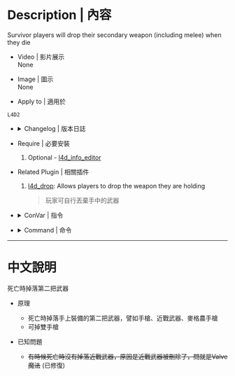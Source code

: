 
# Description | 內容
Survivor players will drop their secondary weapon (including melee) when they die

* Video | 影片展示
<br/>None

* Image | 圖示
<br/>None

* Apply to | 適用於
```
L4D2
```

* <details><summary>Changelog | 版本日誌</summary>

	* v2.4 (2022-12-7)
		* Use other method to get the melee weapon

	* v2.3 (2022-10-7)
		* Convert All codes to new syntax.
		* Support Custom Melee
		* Create Fake Event "weapon_drop" when drop secondary weapon on death

	* v1.6
		* [Original Plugin by PVNDV](https://forums.alliedmods.net/showthread.php?t=283713)
</details>

* Require | 必要安裝
	1. Optional - [l4d_info_editor](https://forums.alliedmods.net/showthread.php?t=310586)

* Related Plugin | 相關插件
	1. [l4d_drop](https://github.com/fbef0102/L4D1_2-Plugins/tree/master/l4d_drop): Allows players to drop the weapon they are holding
	    > 玩家可自行丟棄手中的武器

* <details><summary>ConVar | 指令</summary>

	None
</details>

* <details><summary>Command | 命令</summary>

	None
</details>

- - - -
# 中文說明
死亡時掉落第二把武器

* 原理
    * 死亡時掉落手上裝備的第二把武器，譬如手槍、近戰武器、麥格農手槍
    * 可掉雙手槍

* 已知問題
    * ~~有時候死亡時沒有掉落近戰武器，原因是近戰武器被刪除了，問就是Valve魔法~~ (已修復)
